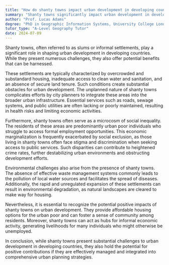 ```yaml
---
title: "How do shanty towns impact urban development in developing countries?"
summary: "Shanty towns significantly impact urban development in developing countries by hindering infrastructure growth and exacerbating social inequality."
author: "Prof. Lucas Adams"
degree: "PhD in Geographic Information Systems, University College London"
tutor_type: "A-Level Geography Tutor"
date: 2024-07-09
---
```


Shanty towns, often referred to as slums or informal settlements, play a significant role in shaping urban development in developing countries. While they present numerous challenges, they also offer potential benefits that can be harnessed.

These settlements are typically characterized by overcrowded and substandard housing, inadequate access to clean water and sanitation, and an absence of secure land tenure. Such conditions create substantial obstacles for urban development. The unplanned nature of shanty towns complicates efforts by city planners to integrate these areas into the broader urban infrastructure. Essential services such as roads, sewage systems, and public utilities are often lacking or poorly maintained, resulting in health risks and limiting economic activities.

Furthermore, shanty towns often serve as a microcosm of social inequality. The residents of these areas are predominantly urban poor individuals who struggle to access formal employment opportunities. This economic marginalization is frequently exacerbated by social exclusion, as those living in shanty towns often face stigma and discrimination when seeking access to public services. Such disparities can contribute to heightened crime rates, further destabilizing urban environments and obstructing development efforts.

Environmental challenges also arise from the presence of shanty towns. The absence of effective waste management systems commonly leads to the pollution of local water sources and facilitates the spread of diseases. Additionally, the rapid and unregulated expansion of these settlements can result in environmental degradation, as natural landscapes are cleared to make way for housing.

Nevertheless, it is essential to recognize the potential positive impacts of shanty towns on urban development. They provide affordable housing options for the urban poor and can foster a sense of community among residents. Moreover, shanty towns can act as hubs for informal economic activity, generating livelihoods for many individuals who might otherwise be unemployed.

In conclusion, while shanty towns present substantial challenges to urban development in developing countries, they also hold the potential for positive contributions if they are effectively managed and integrated into comprehensive urban planning strategies.
    